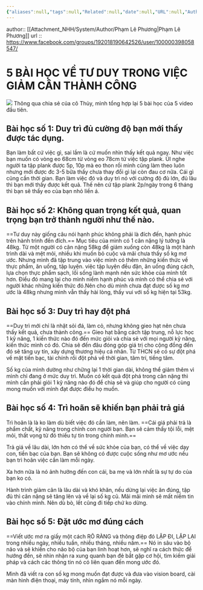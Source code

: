 ```yaml
---
{"aliases":null,"tags":null,"Related":null,"date":null,"URL":null,"Author":null,"dg-publish":true,"permalink":"/People/5 BÀI HỌC VỀ TƯ DUY TRONG VIỆC GIẢM CÂN THÀNH CÔNG/","dgPassFrontmatter":true,"noteIcon":"2","created":"2023-12-27T12:59:26.068+07:00","updated":"2024-01-04T11:55:30.574+07:00"}
---
```


author:: [[Attachment_NHH/System/Author/Phạm Lê Phương\|Phạm Lê Phương]]
url :: https://www.facebook.com/groups/192018190642526/user/100000398058547/


# 5 BÀI HỌC VỀ TƯ DUY TRONG VIỆC GIẢM CÂN THÀNH CÔNG
![](https://i.imgur.com/oFUz1yk.png)
Thông qua chia sẻ của cô Thủy, mình tổng hợp lại 5 bài học của 5 video đầu tiên.

## Bài học số 1: Duy trì đủ cường độ bạn mới thấy được tác dụng.

Bạn làm bất cứ việc gì, sai lầm là cứ muốn nhìn thấy kết quả ngay. Như việc bạn muốn có vòng eo 68cm từ vòng eo 78cm từ việc tập plank. ÚI nghe người ta tập plank được 5p, 10p mà eo thon rồi mình cũng làm theo luôn nhưng mới được đc 3-5 bữa thấy chưa thay đổi gì lại còn đau cơ nữa. Cái gì cũng cần thời gian. Bạn làm việc đó và duy trì nó với cường độ đủ lớn, đủ lâu thì bạn mới thấy được kết quả. Thế nên cứ tập plank 2p/ngày trong 6 tháng thì bạn sẽ thấy eo của bạn nhỏ liền á.

## Bài học số 2: Không quan trọng kết quả, quan trọng bạn trở thành người như thế nào.

==Tư duy này giống câu nói hạnh phúc không phải là đích đến, hạnh phúc trên hành trình đến đích.== Mục tiêu của mình có 1 cân nặng lý tưởng là 48kg. Từ một người có cân nặng 58kg để giảm xuống còn 48kg là một hành trình dài và mệt mỏi, nhiều khi muốn bỏ cuộc và mãi chưa thấy số kg mơ ước. Nhưng mình đã tập trung vào việc mình có thêm những kiến thức về thực phẩm, ăn uống, tập luyện. việc tập luyện đều đặn, ăn uống đúng cách, lựa chọn thực phẩm sạch, lối sống lành mạnh nên sức khỏe của mình tốt hơn. Điều đó mang lại cho mình niềm hạnh phúc và mình có thể chia sẻ với người khác những kiến thức đó.Nên cho dù mình chưa đạt được số kg mơ ước là 48kg nhưng mình vẫn thấy hài lòng, thấy vui với số kg hiện tại 53kg.

## Bài học số 3: Duy trì hay đột phá

==Duy trì mới chỉ là nhặt sỏi đá, làm cỏ, nhưng không gieo hạt nên chưa thấy kết quả, chưa thành công.== Gieo hạt bằng cách tập trung, nỗ lực học 1 kỹ năng, 1 kiến thức nào đó đến mức giỏi và chia sẻ với mọi người kỹ năng, kiến thức mình có đó. Chia sẽ đến đâu đóng góp giá trị cho cộng đồng đến đó sẽ tăng uy tín, xây dựng thương hiệu cá nhân. Từ THCN sẽ có sự đột phá về mặt tiền bạc, tài chính rồi đột phá về thời gian, tâm trí, tiếng tăm.

Số kg của mình dường như chững lại 1 thời gian dài, không thể giảm thêm vì mình chỉ đang ở mức duy trì. Muốn có kết quả đột phá trong cân nặng thì mình cần phải giỏi 1 kỹ năng nào đó để chia sẻ và giúp cho người có cùng mong muốn với mình đạt được điều họ muốn.

## Bài học số 4: Trì hoãn sẽ khiến bạn phải trả giá

Trì hoãn là là ko làm dù biết việc đó cần làm, nên làm. ==Cái giá phải trả là phẩm chất, kỹ năng trong chính con người bạn. Bạn sẽ cảm thấy tội lỗi, mệt mỏi, thất vọng từ đó thiếu tự tin trong chính mình.==

Trả giá về lâu dài, lớn hơn có thể về sức khỏe của bạn, có thể về việc dạy con, tiền bạc của bạn. Bạn sẽ không có được cuộc sống như mơ ước nếu bạn trì hoãn việc cần làm mỗi ngày.

Xa hơn nữa là nó ảnh hưởng đến con cái, ba mẹ và lớn nhất là sự tự do của bạn ko có.

Hành trình giảm cân là lâu dài và khó khăn, nếu dừng lại việc ăn đúng, tập đủ thì cân nặng sẽ tăng lên và về lại số kg cũ. Mãi mãi mình sẽ mất niềm tin vào chính mình. Nên dù bò, lết cũng đi tiếp chứ ko dừng.

## Bài học số 5: Đặt ước mơ đúng cách

==Viết ước mơ ra giấy một cách RÕ RÀNG và thông điệp đó LẶP ĐI, LẶP LẠI trong nhiều ngày, nhiều tuần, nhiều tháng, nhiều năm.== Nó in sâu vào bộ não và sẽ khiến cho não bộ của bạn linh hoạt hơn, sẽ nghĩ ra cách thức để hướng đến, sẽ nhìn nhận ra xung quanh bạn đẻ bắt gặp cơ hội, tìm kiếm giải pháp và cách các thông tin nó có liên quan đến mong ước đó.

Mình đã viết ra con số kg mong muốn đạt được và đưa vào vision board, cài màn hình điện thoại, máy tính, nhìn ngắm nó mỗi ngày.